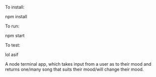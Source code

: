 To install: 

npm install 

To run: 

npm start

To test: 

lol asif


A node terminal app, which takes input from a user as to their mood and returns one/many song that suits their mood/will change their mood. 
